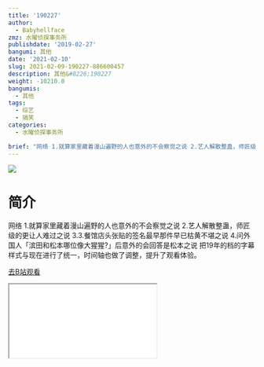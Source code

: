 ```yaml
---
title: '190227'
author:
  - Babyhellface
zmz: 水曜侦探事务所
publishdate: '2019-02-27'
bangumi: 其他
date: '2021-02-10'
slug: 2021-02-09-190227-886600457
description: 其他&#8226;190227
weight: -10210.0
bangumis:
  - 其他
tags:
  - 综艺
  - 搞笑
categories:
  - 水曜侦探事务所

brief: "网络 1.就算家里藏着漫山遍野的人也意外的不会察觉之说 2.艺人解散整蛊，师匠级的更让人难过之说 3.3.餐馆店头张贴的签名最早那件早已枯黄不堪之说 4.问外国人「滨田和松本哪位像大猩猩?」后意外的会回答是松本之说 把19年的档的字幕样式与现在进行了统一，时间轴也做了调整，提升了观看体验。"
---
```

![](https://raw.githubusercontent.com/tcgriffith/owaraisite/master/static/tmpimg/452db9bb49c0706d0a361ca552cc0954443c88e6.jpg.480.jpg)
# 简介  
网络
1.就算家里藏着漫山遍野的人也意外的不会察觉之说
2.艺人解散整蛊，师匠级的更让人难过之说
3.3.餐馆店头张贴的签名最早那件早已枯黄不堪之说
4.问外国人「滨田和松本哪位像大猩猩?」后意外的会回答是松本之说
把19年的档的字幕样式与现在进行了统一，时间轴也做了调整，提升了观看体验。  

[去B站观看](https://www.bilibili.com/video/av886600457/)
<div class ="resp-container"><iframe class="testiframe" src="//player.bilibili.com/player.html?aid=886600457"", scrolling="no", allowfullscreen="true" > </iframe></div> 
